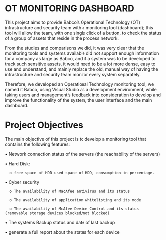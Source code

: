 # OT MONITORING DASHBOARD
This project aims to provide Babco’s Operational Technology (OT) infrastructure and security team with a monitoring tool (dashboard); this tool will allow the team, with one single click of a button, to check the status of a group of assets that reside in the process network.

From the studies and comparisons we did, it was very clear that the monitoring tools and systems available did not support enough information for a company as large as Babco, and if a system was to be developed to track such sensitive assets, it would need to be a lot more dense, easy to use and understand, and mainly replace the old, manual way of having the infrastructure and security team monitor every system separately.

Therefore, we developed an Operational Technology monitoring tool, we named it Babco, using Visual Studio as a development environment, while taking users and management’s feedback into consideration to develop and improve the functionality of the system, the user interface and the main dashboard.

 #	Project Objectives
The main objective of this project is to develop a monitoring tool that contains the following features:

•	Network connection status of the servers (the reachability of the servers) 

•	Hard Disk:

      o	free space of HDD used space of HDD, consumption in percentage. 
			
•	Cyber security

      o	The availability of MacAfee antivirus and its status
			
      o	The availability of application whitelisting and its mode 
			
      o	The availability of McAfee Device Control and its status (removable storage devices blocked/not blocked)
			
•	The systems Backup status and date of last backup

• generate a full report about the status for each device

